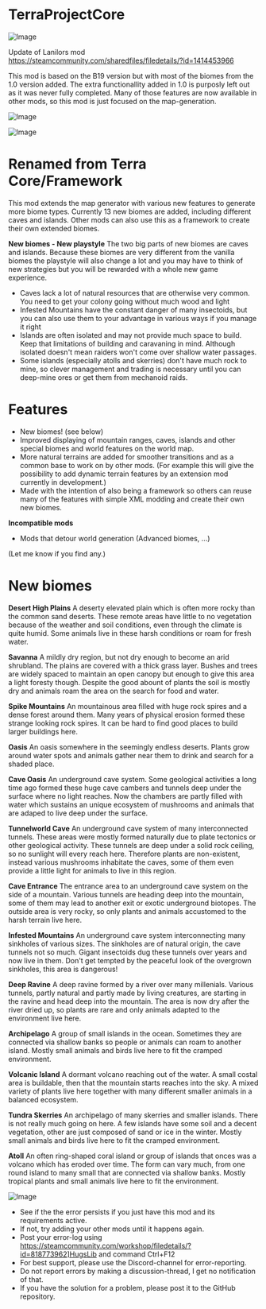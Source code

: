 # TerraProjectCore

![Image](https://i.imgur.com/buuPQel.png)

Update of Lanilors mod
https://steamcommunity.com/sharedfiles/filedetails/?id=1414453966

This mod is based on the B19 version but with most of the biomes from the 1.0 version added.
The extra functionallity added in 1.0 is purposly left out as it was never fully completed. 
Many of those features are now available in other mods, so this mod is just focused on the map-generation.

![Image](https://i.imgur.com/pufA0kM.png)

	
![Image](https://i.imgur.com/Z4GOv8H.png)


# Renamed from Terra Core/Framework


This mod extends the map generator with various new features to generate more biome types. Currently 13 new biomes are added, including different caves and islands.
Other mods can also use this as a framework to create their own extended biomes.

**New biomes - New playstyle**
The two big parts of new biomes are caves and islands. Because these biomes are very different from the vanilla biomes the playstyle will also change a lot and you may have to think of new strategies but you will be rewarded with a whole new game experience.
- Caves lack a lot of natural resources that are otherwise very common. You need to get your colony going without much wood and light
- Infested Mountains have the constant danger of many insectoids, but you can also use them to your advantage in various ways if you manage it right
- Islands are often isolated and may not provide much space to build. Keep that limitations of building and caravaning in mind. Although isolated doesn't mean raiders won't come over shallow water passages.
- Some islands (especially atolls and skerries) don't have much rock to mine, so clever management and trading is necessary until you can deep-mine ores or get them from mechanoid raids.

# Features

- New biomes! (see below)
- Improved displaying of mountain ranges, caves, islands and other special biomes and world features on the world map.
- More natural terrains are added for smoother transitions and as a common base to work on by other mods. (For example this will give the possibility to add dynamic terrain features by an extension mod currently in development.)
- Made with the intention of also being a framework so others can reuse many of the features with simple XML modding and create their own new biomes.

**Incompatible mods**
- Mods that detour world generation (Advanced biomes, ...)

(Let me know if you find any.)

# New biomes


**Desert High Plains**
A deserty elevated plain which is often more rocky than the common sand deserts. These remote areas have little to no vegetation because of the weather and soil conditions, even through the climate is quite humid. Some animals live in these harsh conditions or roam for fresh water.

**Savanna**
A mildly dry region, but not dry enough to become an arid shrubland. The plains are covered with a thick grass layer. Bushes and trees are widely spaced to maintain an open canopy but enough to give this area a light foresty though. Despite the good abount of plants the soil is mostly dry and animals roam the area on the search for food and water.

**Spike Mountains**
An mountainous area filled with huge rock spires and a dense forest around them. Many years of physical erosion formed these strange looking rock spires. It can be hard to find good places to build larger buildings here.

**Oasis**
An oasis somewhere in the seemingly endless deserts. Plants grow around water spots and animals gather near them to drink and search for a shaded place.

**Cave Oasis**
An underground cave system. Some geological activities a long time ago formed these huge cave cambers and tunnels deep under the surface where no light reaches. Now the chambers are partly filled with water which sustains an unique ecosystem of mushrooms and animals that are adaped to live deep under the surface.

**Tunnelworld Cave**
An underground cave system of many interconnected tunnels. These areas were mostly formed naturally due to plate tectonics or other geological activity. These tunnels are deep under a solid rock ceiling, so no sunlight will every reach here. Therefore plants are non-existent, instead various mushrooms inhabitate the caves, some of them even provide a little light for animals to live in this region.

**Cave Entrance**
The entrance area to an underground cave system on the side of a mountain. Various tunnels are heading deep into the mountain, some of them may lead to another exit or exotic underground biotopes. The outside area is very rocky, so only plants and animals accustomed to the harsh terrain live here.

**Infested Mountains**
An underground cave system interconnecting many sinkholes of various sizes. The sinkholes are of natural origin, the cave tunnels not so much. Gigant insectoids dug these tunnels over years and now live in them. Don't get tempted by the peaceful look of the overgrown sinkholes, this area is dangerous!

**Deep Ravine**
A deep ravine formed by a river over many millenials. Various tunnels, partly natural and partly made by living creatures, are starting in the ravine and head deep into the mountain. The area is now dry after the river dried up, so plants are rare and only animals adapted to the environment live here.

**Archipelago**
A group of small islands in the ocean. Sometimes they are connected via shallow banks so people or animals can roam to another island. Mostly small animals and birds live here to fit the cramped environment.

**Volcanic Island**
A dormant volcano reaching out of the water. A small costal area is buildable, then that the mountain starts reaches into the sky. A mixed variety of plants live here together with many different smaller animals in a balanced ecosystem.

**Tundra Skerries**
An archipelago of many skerries and smaller islands. There is not really much going on here. A few islands have some soil and a decent vegetation, other are just composed of sand or ice in the winter. Mostly small animals and birds live here to fit the cramped environment.

**Atoll**
An often ring-shaped coral island or group of islands that onces was a volcano which has eroded over time. The form can vary much, from one round island to many small that are connected via shallow banks. Mostly tropical plants and small animals live here to fit the environment.

![Image](https://i.imgur.com/PwoNOj4.png)



-  See if the the error persists if you just have this mod and its requirements active.
-  If not, try adding your other mods until it happens again.
-  Post your error-log using https://steamcommunity.com/workshop/filedetails/?id=818773962]HugsLib and command Ctrl+F12
-  For best support, please use the Discord-channel for error-reporting.
-  Do not report errors by making a discussion-thread, I get no notification of that.
-  If you have the solution for a problem, please post it to the GitHub repository.


